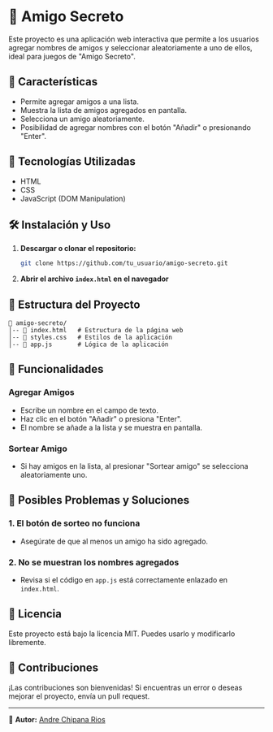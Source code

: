 # 🎁 Amigo Secreto

Este proyecto es una aplicación web interactiva que permite a los usuarios agregar nombres de amigos y seleccionar aleatoriamente a uno de ellos, ideal para juegos de "Amigo Secreto".

## 📌 Características
- Permite agregar amigos a una lista.
- Muestra la lista de amigos agregados en pantalla.
- Selecciona un amigo aleatoriamente.
- Posibilidad de agregar nombres con el botón "Añadir" o presionando "Enter".

## 🚀 Tecnologías Utilizadas
- HTML
- CSS
- JavaScript (DOM Manipulation)

## 🛠 Instalación y Uso
1. **Descargar o clonar el repositorio:**
   ```sh
   git clone https://github.com/tu_usuario/amigo-secreto.git
   ```
2. **Abrir el archivo `index.html` en el navegador**

## 📂 Estructura del Proyecto
```
📁 amigo-secreto/
│-- 📜 index.html   # Estructura de la página web
│-- 📜 styles.css   # Estilos de la aplicación
│-- 📜 app.js       # Lógica de la aplicación
```

## 🔧 Funcionalidades
### Agregar Amigos
- Escribe un nombre en el campo de texto.
- Haz clic en el botón "Añadir" o presiona "Enter".
- El nombre se añade a la lista y se muestra en pantalla.

### Sortear Amigo
- Si hay amigos en la lista, al presionar "Sortear amigo" se selecciona aleatoriamente uno.

## 🐞 Posibles Problemas y Soluciones
### 1. **El botón de sorteo no funciona**
   - Asegúrate de que al menos un amigo ha sido agregado.

### 2. **No se muestran los nombres agregados**
   - Revisa si el código en `app.js` está correctamente enlazado en `index.html`.

## 📜 Licencia
Este proyecto está bajo la licencia MIT. Puedes usarlo y modificarlo libremente.

## 🙌 Contribuciones
¡Las contribuciones son bienvenidas! Si encuentras un error o deseas mejorar el proyecto, envía un pull request.

---

📌 **Autor:** [Andre Chipana Rios](https://github.com/andre-11c)

